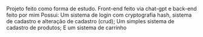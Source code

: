 Projeto feito como forma de estudo. Front-end feito via chat-gpt e back-end feito por mim
Possui:
Um sistema de login com cryptografia hash, sistema de cadastro e alteração de cadastro (crud);
Um simples sistema de cadastro de produtos;
E um sistema de carrinho



